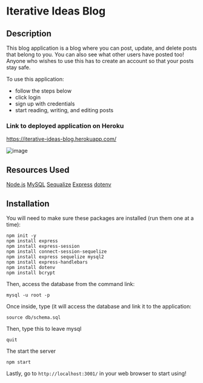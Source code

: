 # Iterative Ideas Blog

## Description
This blog application is a blog where you can post, update, and delete posts that belong to you. You can also see what other users have posted too! Anyone who wishes to use this has to create an account so that your posts stay safe.

To use this application:
* follow the steps below
* click login
* sign up with credentials
* start reading, writing, and editing posts

### Link to deployed application on Heroku
https://iterative-ideas-blog.herokuapp.com/

![image](https://user-images.githubusercontent.com/65309756/97836580-d855ae80-1c99-11eb-865d-a15e51f5c77a.png)

## Resources Used
[Node.js](https://nodejs.org/en/)
[MySQL](https://www.mysql.com/)
[Sequalize](https://sequelize.org/)
[Express](https://expressjs.com/)
[dotenv](https://www.npmjs.com/package/dotenv)

## Installation

You will need to make sure these packages are installed (run them one at a time):
```
npm init -y
npm install express
npm install express-session
npm install connect-session-sequelize
npm install express sequelize mysql2
npm install express-handlebars
npm install dotenv
npm install bcrypt
```
Then, access the database from the command link:
```
mysql -u root -p
```
Once inside, type (it will access the database and link it to the application:
```
source db/schema.sql
```
Then, type this to leave mysql
```
quit
```
The start the server
```
npm start
```
Lastly, go to ```http://localhost:3001/``` in your web browser to start using!
